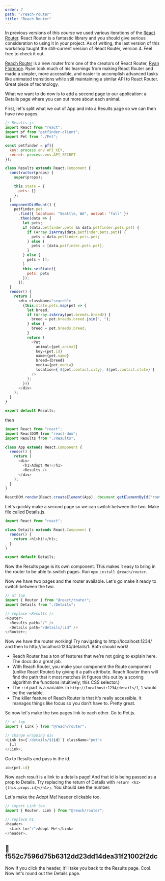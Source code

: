 ```yaml
---
order: 7
path: "/reach-router"
title: "Reach Router"
---
```


In previous versions of this course we used various iterations of the [React Router][rr]. React Router is a fantastic library and you should give serious consideration to using it in your project. As of writing, the last version of this workshop taught the still-current version of React Router, version 4. Feel free to check it out.

[Reach Router][reach] is a new router from one of the creators of React Router, [Ryan Florence][rf]. Ryan took much of his learnings from making React Router and made a simpler, more accessible, and easier to accomplish advanced tasks like animated transitions while still maintaining a similar API to React Router. Great piece of technology.

What we want to do now is to add a second page to our application: a Details page where you can out more about each animal.

First, let's split what we out of App and into a Results page so we can then have _two_ pages.

```javascript
// Results.js
import React from "react";
import pf from "petfinder-client";
import Pet from "./Pet";

const petfinder = pf({
  key: process.env.API_KEY,
  secret: process.env.API_SECRET
});

class Results extends React.Component {
  constructor(props) {
    super(props);

    this.state = {
      pets: []
    };
  }
  componentDidMount() {
    petfinder.pet
      .find({ location: "Seattle, WA", output: "full" })
      .then(data => {
        let pets;
        if (data.petfinder.pets && data.petfinder.pets.pet) {
          if (Array.isArray(data.petfinder.pets.pet)) {
            pets = data.petfinder.pets.pet;
          } else {
            pets = [data.petfinder.pets.pet];
          }
        } else {
          pets = [];
        }
        this.setState({
          pets: pets
        });
      });
  }
  render() {
    return (
      <div className="search">
        {this.state.pets.map(pet => {
          let breed;
          if (Array.isArray(pet.breeds.breed)) {
            breed = pet.breeds.breed.join(", ");
          } else {
            breed = pet.breeds.breed;
          }
          return (
            <Pet
              animal={pet.animal}
              key={pet.id}
              name={pet.name}
              breed={breed}
              media={pet.media}
              location={`${pet.contact.city}, ${pet.contact.state}`}
            />
          );
        })}
      </div>
    );
  }
}

export default Results;
```

then

```javascript
import React from "react";
import ReactDOM from "react-dom";
import Results from "./Results";

class App extends React.Component {
  render() {
    return (
      <div>
        <h1>Adopt Me!</h1>
        <Results />
      </div>
    );
  }
}

ReactDOM.render(React.createElement(App), document.getElementById("root"));
```

Let's quickly make a second page so we can switch between the two. Make file called Details.js.

```javascript
import React from "react";

class Details extends React.Component {
  render() {
    return <h1>hi!</h1>;
  }
}

export default Details;
```

Now the Results page is its own component. This makes it easy to bring in the router to be able to switch pages. Run `npm install @reach/router`.

Now we have two pages and the router available. Let's go make it ready to switch between the two.

```javascript
// at top
import { Router } from "@react/router";
import Details from "./Details";

// replace <Results />
<Router>
  <Results path="/" />
  <Details path="/details/:id" />
</Router>;
```

Now we have the router working! Try navigating to http://localhost:1234/ and then to http://localhost:1234/details/1. Both should work!

* Reach Router has a ton of features that we're not going to explain here. The docs do a great job.
* With Reach Router, you make your component the Route component (unlike React Router) by giving it a path attribute. Reach Router then will find the path that it most matches (it figures this out by a scoring algorithm the functions intuitively; this CSS selector.)
* The `:id` part is a variable. In `http://localhost:1234/details/1`, `1` would be the variable.
* The killer feature of Reach Router is that it's really accessible. It manages things like focus so you don't have to. Pretty great.

So now let's make the two pages link to each other. Go to Pet.js.

```javascript
// at top
import { Link } from "@reach/router";

// change wrapping div
<Link to={`/details/${id}`} className="pet">
  […]
</Link>;
```

Go to Results and pass in the id.

```javascript
id={pet.id}
```

Now each result is a link to a details page! And that id is being passed as a prop to Details. Try replacing the return of Details with `return <h1>{this.props.id}</h1>;`. You should see the number.

Let's make the Adopt Me! header clickable too.

```javascript
// import Link too
import { Router, Link } from "@reach/router";

// replace h1
<header>
  <Link to="/">Adopt Me!</Link>
</header>;
```

## 🌳 f552c7596d75b6312dd23dd14dea31f21002f2dc

Now if you click the header, it'll take you back to the Results page. Cool. Now let's round out the Details page.

[rr]: https://reacttraining.com/react-router/
[rf]: https://twitter.com/ryanflorence
[reach]: https://github.com/reach/router
